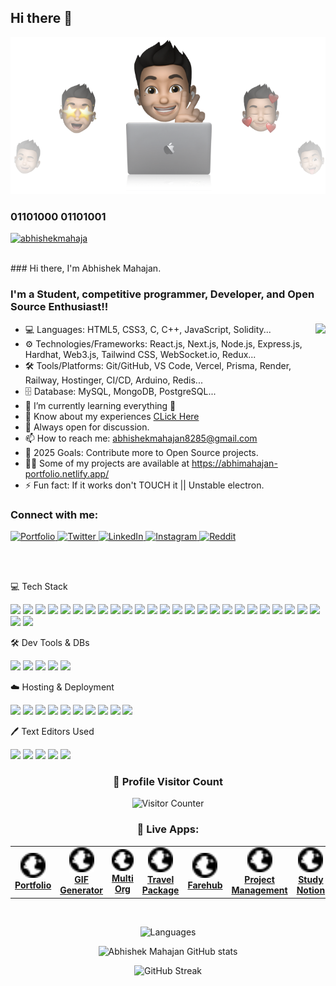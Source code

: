 ## Hi there 👋

<!--
**VickyMahajanGitHub/VickyMahajanGitHub** is a ✨ _special_ ✨ repository because its `README.md` (this file) appears on your GitHub profile.

Here are some ideas to get you started:

- 🔭 I’m currently working on ...
- 🌱 I’m currently learning ...
- 👯 I’m looking to collaborate on ...
- 🤔 I’m looking for help with ...
- 💬 Ask me about ...
- 📫 How to reach me: ...
- 😄 Pronouns: ...
- ⚡ Fun fact: ...
-->


<p align="center">
  <img src="https://raw.githubusercontent.com/KevinPatel04/KevinPatel04/master/cover-thompson.png" alt="Cover Image" />
</p>

### 01101000 01101001

<p align="left"> 
    <a href="https://github.com/ryo-ma/github-profile-trophy"><img src="https://github-profile-trophy.vercel.app/?username=abhishekmahaja" alt="abhishekmahaja" /></a> 
</p>

<br>
### Hi there, I'm Abhishek Mahajan.

### I'm a Student, competitive programmer, Developer, and Open Source Enthusiast!!

<img align="right" src="coding-freak.gif" />

  - 💻 Languages: HTML5, CSS3, C, C++, JavaScript, Solidity...
  - ⚙️ Technologies/Frameworks: React.js, Next.js, Node.js, Express.js, Hardhat, Web3.js, Tailwind CSS, WebSocket.io, Redux...
  - 🛠️ Tools/Platforms: Git/GitHub, VS Code, Vercel, Prisma, Render, Railway, Hostinger, CI/CD, Arduino, Redis...
  - 🗄️ Database: MySQL, MongoDB, PostgreSQL...
- 🌱 I’m currently learning everything 🤣
- 📄 Know about my experiences [CLick Here](https://drive.google.com/file/d/16buO0Hqfkz06etfmgALmtaiagl6XYHW8/view?usp=sharing)
- 👯 Always open for discussion.
- 📫 How to reach me: <a href="mailto:abhishekmahajan8285@gmail.com">abhishekmahajan8285@gmail.com</a>
- 🥅 2025 Goals: Contribute more to Open Source projects.
- 👨‍💻 Some of my projects are available at https://abhimahajan-portfolio.netlify.app/
- ⚡ Fun fact: If it works don't TOUCH it || Unstable electron.


### Connect with me:

<p align="left">
  <a href="https://abhimahajan-portfolio.netlify.app/" target="_blank">
    <img src="https://img.icons8.com/color/48/000000/domain.png" width="30" alt="Portfolio" />
  </a>
  <a href="https://x.com/AbhiMahajan_001" target="_blank">
    <img src="https://img.icons8.com/color/48/000000/twitter--v1.png" width="30" alt="Twitter" />
  </a>
  <a href="https://www.linkedin.com/in/abhishek-mahajan-451227241/" target="_blank">
    <img src="https://img.icons8.com/color/48/000000/linkedin.png" width="30" alt="LinkedIn" />
  </a>
  <a href="https://www.instagram.com/abhi_mahajan_100/" target="_blank">
    <img src="https://img.icons8.com/color/48/000000/instagram-new.png" width="30" alt="Instagram" />
  </a>
  <a href="https://www.reddit.com/user/AbhiMahajan_100/" target="_blank">
    <img src="https://img.icons8.com/color/48/000000/reddit.png" width="30" alt="Reddit" />
  </a>
</p>


<br>
<br>


💻 Tech Stack

<p align="left"> 
<img src="https://img.shields.io/badge/JavaScript-323330?style=for-the-badge&logo=javascript&logoColor=F7DF1E" /> 
<img src="https://img.shields.io/badge/C-00599C?style=for-the-badge&logo=c&logoColor=white" /> 
<img src="https://img.shields.io/badge/C++-00599C?style=for-the-badge&logo=c%2B%2B&logoColor=white" /> 
<img src="https://img.shields.io/badge/Git-F05032?style=for-the-badge&logo=git&logoColor=white" /> 
<img src="https://img.shields.io/badge/GitHub-181717?style=for-the-badge&logo=github&logoColor=white" /> 
<img src="https://img.shields.io/badge/MySQL-4479A1?style=for-the-badge&logo=mysql&logoColor=white" /> 
<img src="https://img.shields.io/badge/MongoDB-4EA94B?style=for-the-badge&logo=mongodb&logoColor=white" /> 
<img src="https://img.shields.io/badge/Node.js-339933?style=for-the-badge&logo=nodedotjs&logoColor=white" /> 
<img src="https://img.shields.io/badge/Hedera-2A3A49?style=for-the-badge&logo=hedera-hashgraph&logoColor=white" /> 
<img src="https://img.shields.io/badge/Blockchain-0E0E0E?style=for-the-badge&logo=blockchaindotcom&logoColor=white" /> 
<img src="https://img.shields.io/badge/Solidity-363636?style=for-the-badge&logo=solidity&logoColor=white" /> 
<img src="https://img.shields.io/badge/Ethereum-3C3C3D?style=for-the-badge&logo=ethereum&logoColor=white" /> 
<img src="https://img.shields.io/badge/Tailwind_CSS-38B2AC?style=for-the-badge&logo=tailwind-css&logoColor=white" /> 
<img src="https://img.shields.io/badge/HTML5-E34F26?style=for-the-badge&logo=html5&logoColor=white" /> 
<img src="https://img.shields.io/badge/CSS3-1572B6?style=for-the-badge&logo=css3&logoColor=white" /> 
<img src="https://img.shields.io/badge/Flask-000000?style=for-the-badge&logo=flask&logoColor=white" /> 
<img src="https://img.shields.io/badge/Bootstrap-563D7C?style=for-the-badge&logo=bootstrap&logoColor=white" /> 
<img src="https://img.shields.io/badge/Next.js-000000?style=for-the-badge&logo=next.js&logoColor=white" />
<img src="https://img.shields.io/badge/Markdown-000000?style=for-the-badge&logo=markdown&logoColor=white" /> 
<img src="https://img.shields.io/badge/Adobe_Photoshop-31A8FF?style=for-the-badge&logo=adobe-photoshop&logoColor=white" /> 
<img src="https://img.shields.io/badge/Microsoft_Excel-217346?style=for-the-badge&logo=microsoft-excel&logoColor=white" /> 
<img src="https://img.shields.io/badge/Microsoft_Word-2B579A?style=for-the-badge&logo=microsoft-word&logoColor=white" /> 
<img src="https://img.shields.io/badge/React.js-61DAFB?style=for-the-badge&logo=react&logoColor=black" />
<img src="https://img.shields.io/badge/Express.js-000000?style=for-the-badge&logo=express&logoColor=white" />
<img src="https://img.shields.io/badge/Hardhat-181717?style=for-the-badge&logo=hardhat&logoColor=yellow" />
<img src="https://img.shields.io/badge/Web3.js-F16822?style=for-the-badge&logo=web3.js&logoColor=white" />
<img src="https://img.shields.io/badge/Socket.io-010101?style=for-the-badge&logo=socket.io&logoColor=white" />
</p>

🛠️ Dev Tools & DBs

<p align="left>
<img src="https://img.shields.io/badge/Prisma-2D3748?style=for-the-badge&logo=prisma&logoColor=white" />
<img src="https://img.shields.io/badge/CI/CD-222222?style=for-the-badge&logo=githubactions&logoColor=white" />
<img src="https://img.shields.io/badge/Redis-DC382D?style=for-the-badge&logo=redis&logoColor=white" />
<img src="https://img.shields.io/badge/MySQL-4479A1?style=for-the-badge&logo=mysql&logoColor=white" />
<img src="https://img.shields.io/badge/MongoDB-47A248?style=for-the-badge&logo=mongodb&logoColor=white" />
<img src="https://img.shields.io/badge/PostgreSQL-336791?style=for-the-badge&logo=postgresql&logoColor=white" />
</p>

☁️ Hosting & Deployment
<p align="left>
<img src="https://img.shields.io/badge/Vercel-000000?style=for-the-badge&logo=vercel&logoColor=white" />
<img src="https://img.shields.io/badge/Render-46E3B7?style=for-the-badge&logo=render&logoColor=black" />
<img src="https://img.shields.io/badge/Railway-000000?style=for-the-badge&logo=railway&logoColor=white" />
<img src="https://img.shields.io/badge/Hostinger-673DE6?style=for-the-badge&logo=hostinger&logoColor=white" />
<img src="https://img.shields.io/badge/Netlify-00C7B7?style=for-the-badge&logo=netlify&logoColor=white" />
<img src="https://img.shields.io/badge/Firebase-FFCA28?style=for-the-badge&logo=firebase&logoColor=black" />
<img src="https://img.shields.io/badge/AWS-232F3E?style=for-the-badge&logo=amazonaws&logoColor=white" />
<img src="https://img.shields.io/badge/DigitalOcean-0080FF?style=for-the-badge&logo=digitalocean&logoColor=white" />
<img src="https://img.shields.io/badge/GitHub%20Pages-222222?style=for-the-badge&logo=github&logoColor=white" />
<img src="https://img.shields.io/badge/Docker-2496ED?style=for-the-badge&logo=docker&logoColor=white" />
<img src="https://img.shields.io/badge/GitLab%20CI/CD-FC6D26?style=for-the-badge&logo=gitlab&logoColor=white" />
</p>

🖊️ Text Editors Used

<p align="left"> 
<img src="https://img.shields.io/badge/Visual_Studio_Code-007ACC?style=for-the-badge&logo=visual-studio-code&logoColor=white" />  
<img src="https://img.shields.io/badge/CodeSandbox-000000?style=for-the-badge&logo=codesandbox&logoColor=white" /> 
<img src="https://img.shields.io/badge/CodePen-000000?style=for-the-badge&logo=codepen&logoColor=white" />
<img src="https://img.shields.io/badge/Arduino-00979D?style=for-the-badge&logo=arduino&logoColor=white" /> 
<img src="https://img.shields.io/badge/Code::Blocks-000000?style=for-the-badge&logo=codeblocks&logoColor=white" />
</p>


<div align="center">
  <h3><b>📍 Profile Visitor Count</b></h3>
</div>
<div align=center>

<p align="center">   
  <img src="https://komarev.com/ghpvc/?username=abhishekmahaja&style=flat-square&color=blue" alt="Visitor Counter" />  
</p>

<div align="center">


### 🚀 Live Apps:

<table>
  <tr>
    <td align="center" width="140">
      <a href="https://abhimahajan-portfolio.netlify.app/" target="_blank">
        <img src="https://raw.githubusercontent.com/iconic/open-iconic/master/svg/globe.svg" width="40px" alt="Portfolio" /><br/>
        <b>Portfolio</b>
      </a>
    </td>
    <td align="center" width="140">
      <a href="https://randamgifsgenerator.netlify.app/" target="_blank">
        <img src="https://raw.githubusercontent.com/iconic/open-iconic/master/svg/globe.svg" width="40px" alt="GIF Generator" /><br/>
        <b>GIF Generator</b>
      </a>
    </td>
    <td align="center" width="140">
      <a href="https://multicompanylivedatashow.netlify.app/" target="_blank">
        <img src="https://raw.githubusercontent.com/iconic/open-iconic/master/svg/globe.svg" width="40px" alt="Multi Org" /><br/>
        <b>Multi Org</b>
      </a>
    </td>
    <td align="center" width="140">
      <a href="https://travel-in-package.netlify.app/" target="_blank">
        <img src="https://raw.githubusercontent.com/iconic/open-iconic/master/svg/globe.svg" width="40px" alt="Travel Package" /><br/>
        <b>Travel Package</b>
      </a>
    </td>
    <td align="center" width="140">
      <a href="https://myfareshub.netlify.app/" target="_blank">
        <img src="https://raw.githubusercontent.com/iconic/open-iconic/master/svg/globe.svg" width="40px" alt="Farehub" /><br/>
        <b>Farehub</b>
      </a>
    </td>
    <td align="center" width="140">
      <a href="https://project-management-five-gamma.vercel.app/" target="_blank">
        <img src="https://raw.githubusercontent.com/iconic/open-iconic/master/svg/globe.svg" width="40px" alt="Project Management" /><br/>
        <b>Project Management</b>
      </a>
    </td>
    <td align="center" width="140">
      <a href="https://study-notion-mern-stack.netlify.app/" target="_blank">
        <img src="https://raw.githubusercontent.com/iconic/open-iconic/master/svg/globe.svg" width="40px" alt="Study Point" /><br/>
        <b>Study Notion</b>
      </a>
    </td>
  </tr>
</table>

<br/>
  
![Languages](https://github-readme-stats.vercel.app/api/top-langs?username=abhishekmahaja&theme=merko&show_icons=true&locale=en&layout=compact)
  
![Abhishek Mahajan GitHub stats](https://github-readme-stats.vercel.app/api?username=abhishekmahaja&theme=dracula)
  
[Themes]: <> (dark, radical, merko, gruvbox, tokyonight, onedark, cobalt, synthwave, highcontrast, dracula)
  
![GitHub Streak](http://github-readme-streak-stats.herokuapp.com?user=abhishekmahajan&theme=merko)



